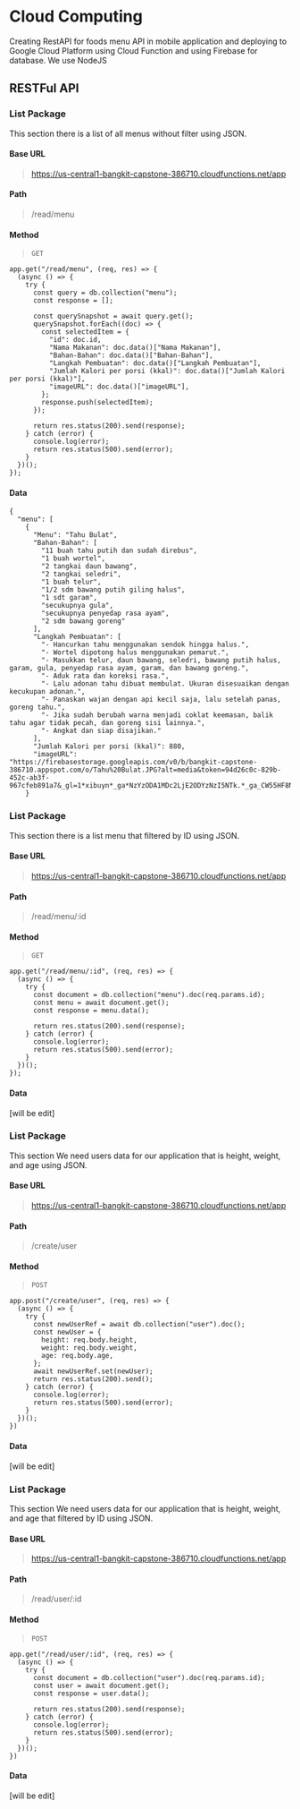 # Cloud Computing
Creating RestAPI for foods menu API in mobile application and deploying to Google Cloud Platform using Cloud Function and using Firebase for database. We use NodeJS 

## RESTFul API

### List Package
This section there is a list of all menus without filter using JSON.

#### Base URL
> https://us-central1-bangkit-capstone-386710.cloudfunctions.net/app

#### Path
> /read/menu

#### Method
> `GET`

```
app.get("/read/menu", (req, res) => {
  (async () => {
    try {
      const query = db.collection("menu");
      const response = [];

      const querySnapshot = await query.get();
      querySnapshot.forEach((doc) => {
        const selectedItem = {
          "id": doc.id,
          "Nama Makanan": doc.data()["Nama Makanan"],
          "Bahan-Bahan": doc.data()["Bahan-Bahan"],
          "Langkah Pembuatan": doc.data()["Langkah Pembuatan"],
          "Jumlah Kalori per porsi (kkal)": doc.data()["Jumlah Kalori per porsi (kkal)"],
          "imageURL": doc.data()["imageURL"],
        };
        response.push(selectedItem);
      });

      return res.status(200).send(response);
    } catch (error) {
      console.log(error);
      return res.status(500).send(error);
    }
  })();
});
```
#### Data
```
{
  "menu": [
    {
      "Menu": "Tahu Bulat",
      "Bahan-Bahan": [
        "11 buah tahu putih dan sudah direbus",
        "1 buah wortel",
        "2 tangkai daun bawang",
        "2 tangkai seledri",
        "1 buah telur",
        "1/2 sdm bawang putih giling halus",
        "1 sdt garam",
        "secukupnya gula",
        "secukupnya penyedap rasa ayam",
        "2 sdm bawang goreng"
      ],
      "Langkah Pembuatan": [
        "- Hancurkan tahu menggunakan sendok hingga halus.",
        "- Wortel dipotong halus menggunakan pemarut.",
        "- Masukkan telur, daun bawang, seledri, bawang putih halus, garam, gula, penyedap rasa ayam, garam, dan bawang goreng.",
        "- Aduk rata dan koreksi rasa.",
        "- Lalu adonan tahu dibuat membulat. Ukuran disesuaikan dengan kecukupan adonan.",
        "- Panaskan wajan dengan api kecil saja, lalu setelah panas, goreng tahu.",
        "- Jika sudah berubah warna menjadi coklat keemasan, balik tahu agar tidak pecah, dan goreng sisi lainnya.",
        "- Angkat dan siap disajikan."
      ],
      "Jumlah Kalori per porsi (kkal)": 880,
      "imageURL": "https://firebasestorage.googleapis.com/v0/b/bangkit-capstone-386710.appspot.com/o/Tahu%20Bulat.JPG?alt=media&token=94d26c0c-829b-452c-ab3f-967cfeb891a7&_gl=1*xibuyn*_ga*NzYzODA1MDc2LjE2ODYzNzI5NTk.*_ga_CW55HF8NVT*MTY4NjY0NDc3Ni4xMS4xLjE2ODY2NDUyMzUuMC4wLjA."
    }
```

### List Package
This section there is a list menu that filtered by ID using JSON.

#### Base URL
> https://us-central1-bangkit-capstone-386710.cloudfunctions.net/app

#### Path
> /read/menu/:id

#### Method
> `GET`

```
app.get("/read/menu/:id", (req, res) => {
  (async () => {
    try {
      const document = db.collection("menu").doc(req.params.id);
      const menu = await document.get();
      const response = menu.data();

      return res.status(200).send(response);
    } catch (error) {
      console.log(error);
      return res.status(500).send(error);
    }
  })();
});
```

#### Data
[will be edit]

### List Package
This section We need users data for our application that is height, weight, and age using JSON.

#### Base URL
> https://us-central1-bangkit-capstone-386710.cloudfunctions.net/app

#### Path
> /create/user

#### Method
> `POST`

```
app.post("/create/user", (req, res) => {
  (async () => {
    try {
      const newUserRef = await db.collection("user").doc();
      const newUser = {
        height: req.body.height,
        weight: req.body.weight,
        age: req.body.age,
      };
      await newUserRef.set(newUser);
      return res.status(200).send();
    } catch (error) {
      console.log(error);
      return res.status(500).send(error);
    }
  })();
})
```
#### Data
[will be edit]

### List Package
This section We need users data for our application that is height, weight, and age that filtered by ID using JSON.

#### Base URL
> https://us-central1-bangkit-capstone-386710.cloudfunctions.net/app

#### Path
> /read/user/:id

#### Method
> `POST`

```
app.get("/read/user/:id", (req, res) => {
  (async () => {
    try {
      const document = db.collection("user").doc(req.params.id);
      const user = await document.get();
      const response = user.data();

      return res.status(200).send(response);
    } catch (error) {
      console.log(error);
      return res.status(500).send(error);
    }
  })();
})
```

#### Data
[will be edit]
